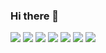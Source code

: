 ### Hi there 👋
<img src="https://img.shields.io/badge/HTML-E34F26?style=for-the-badge&logo=HTML5&logoColor=black"/> <img src="https://img.shields.io/badge/CSS-1572B6?style=for-the-badge&logo=CSS3&logoColor=black"/> <img src="https://img.shields.io/badge/Azure DevOps-0078D7?style=for-the-badge&logo=azuredevops&logoColor=black"/> <img src="https://img.shields.io/badge/Microsoft SQL ServerЕ-CC2927?style=for-the-badge&logo=microsoftsqlserver&logoColor=black"/> <img src="https://img.shields.io/badge/Jira-0052CC?style=for-the-badge&logo=Jira&logoColor=black"/> <img src="https://img.shields.io/badge/Postman-FF6C37?style=for-the-badge&logo=Postman&logoColor=black"/> <img src="https://img.shields.io/badge/Adobe Photoshop-31A8FF?style=for-the-badge&logo=adobephotoshop&logoColor=black"/>





<!--
**BogdanKoshkarov/BogdanKoshkarov** is a ✨ _special_ ✨ repository because its `README.md` (this file) appears on your GitHub profile.

Here are some ideas to get you started:

- 🔭 I’m currently working on ...
- 🌱 I’m currently learning ...
- 👯 I’m looking to collaborate on ...
- 🤔 I’m looking for help with ...
- 💬 Ask me about ...
- 📫 How to reach me: ...
- 😄 Pronouns: ...
- ⚡ Fun fact: ...
-->
